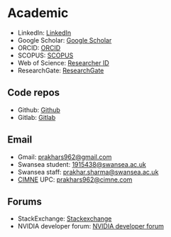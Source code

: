 # Academic
- LinkedIn: [LinkedIn](https://linkedin.com/in/prak-sharma)
- Google Scholar: [Google Scholar](https://scholar.google.com/citations?user=WYPgd2cAAAAJ&hl=en)
- ORCID: [ORCID](https://orcid.org/0000-0002-7635-1857)
- SCOPUS: [SCOPUS](https://www.scopus.com/authid/detail.uri?authorId=57693143700)
- Web of Science: [Researcher ID](https://www.webofscience.com/wos/author/record/GZK-5529-2022)
- ResearchGate: [ResearchGate](https://www.researchgate.net/profile/Prakhar-Sharma-4)

## Code repos
- Github: [Github](https://github.com/praksharma)
- Gitlab: [Gitlab](https://gitlab.com/prakhars962)

## Email
- Gmail: [prakhars962@gmail.com](mailto:prakhars962@gmail.com)
- Swansea student: [1915438@swansea.ac.uk](mailto:1915438@swansea.ac.uk)
- Swansea staff: [prakhar.sharma@swansea.ac.uk](mailto:prakhar.sharma@swansea.ac.uk)
- [CIMNE](https://www.cimne.com/) UPC: [prakhars962@cimne.com](mailto:prakhars962@cimne.com)

## Forums
- StackExchange: [Stackexchange](https://stackexchange.com/users/19923335/prakhar-sharma?tab=accounts)
- NVIDIA developer forum: [NVIDIA developer forum](https://forums.developer.nvidia.com/u/prakhar_sharma/summary)

<!--
## Socials
- Wordpress: [Website](https://prakhar962.wordpress.com/)
- Quora: [Quora](https://www.quora.com/profile/Prakhar-Sharma-290)
- Facebook: [Facebook](https://www.facebook.com/prakharsharma962)
- Reddit: [Reddit](https://www.reddit.com/user/Captain-Thor/submitted/)
- Twitter: [Twitter](https://twitter.com/prakhar962)
-->
